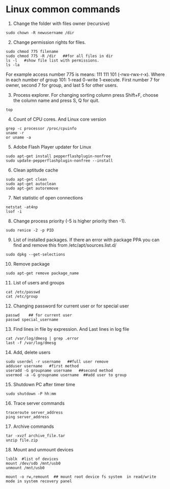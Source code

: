 # Linux common commands

1. Change the folder with files owner (recursive)
  
  ```
  sudo chown -R newusername /dir
  ```

2. Change permission rights for files.
  
  ```
  sudo chmod 775 filename
  sudo chmod 775 -R /dir   ##for all files in dir
  ls -l   #show file list with permissions.
  ls -la  
  ```
  
  For example access number 775 is means: 111 111 101 (-rwx-rwx-r-x). Where in each number of group 101: 1-read 0-write 1-execute. First number 7 for owner, second 7 for group, and last 5 for other users.  
  
3. Process explorer. For changing sorting column press Shift+F, choose the column name and press S, Q for quit.
  
  ```
  top
  ```
  
4. Count of CPU cores. And Linux core version

  ```
  grep -c processor /proc/cpuinfo
  uname -r
  or uname -a
  ```
  
5. Adobe Flash Player updater for Linux

  ```
  sudo apt-get install pepperflashplugin-nonfree
  sudo update-pepperflashplugin-nonfree --install
  ```
  
6. Clean aptitude cache

  ```
  sudo apt-get clean
  sudo apt-get autoclean
  sudo apt-get autoremove  
  ```  

7. Net statistic of open connections

  ```
  netstat -at4np
  lsof -i
  ```

8. Change process priority (-5 is higher priority then -1).

  ```
  sudo renice -2 -p PID
  ```
  
9. List of installed packages. If there an error with package PPA you can find and remove this from /etc/apt/sources.list.d/

  ```
  sudo dpkg --get-selections
  ```
  
10. Remove package

  ```
  sudo apt-get remove package_name
  ```

11. List of users and groups

  ```
  cat /etc/passwd
  cat /etc/group
  ```
  
12. Changing password for current user or for special user

  ```  
  passwd    ## for current user
  passwd special_username
  ```
  
13. Find lines in file by expression. And Last lines in log file

  ```
  cat /var/log/dmesg | grep .error
  last -f /var/log/dmesg
  ```
  
14. Add, delete users

  ```
  sudo userdel -r username   ##full user remove
  adduser username   #first method
  useradd -G groupname username   ##second method
  usermod -a -G groupname username  ##add user to group
  ```  

15. Shutdown PC after timer time

  ```  
  sudo shutdown -P hh:mm
  ```

16. Trace server commands

  ```
  traceroute server_address
  ping server_address
  ```

17. Archive commands

  ```
  tar -xvzf archive_file.tar
  unzip file.zip
  ```  

18. Mount and unmount devices

  ```
  lsblk  #list of devices
  mount /dev/sdb /mnt/usb0
  unmount /mnt/usb0
  
  mount -o rw,remount  ## mount root device fs system  in read/write mode in system recovery panel
  ```
